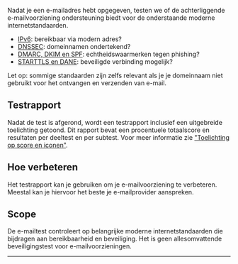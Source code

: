 Nadat je een e-mailadres hebt opgegeven, testen we of de achterliggende e-mailvoorziening ondersteuning biedt voor de onderstaande moderne internetstandaarden.

* [IPv6](/faqs/ipv6/): bereikbaar via modern adres?
* [DNSSEC](/faqs/dnssec/): domeinnamen ondertekend?
* [DMARC, DKIM en SPF](/faqs/mailauth/): echtheidswaarmerken tegen phishing?
* [STARTTLS en DANE](/faqs/starttls/): beveiligde verbinding mogelijk?

Let op: sommige standaarden zijn zelfs relevant als je je domeinnaam niet gebruikt voor het ontvangen en verzenden van e-mail.

## Testrapport
Nadat de test is afgerond, wordt een testrapport inclusief een uitgebreide toelichting getoond. Dit rapport bevat een procentuele totaalscore en resultaten per deeltest en per subtest. Voor meer informatie zie ["Toelichting op score en iconen"](/faqs/report/). 

## Hoe verbeteren
Het testrapport kan je gebruiken om je e-mailvoorziening te verbeteren. Meestal kan je hiervoor het beste je e-mailprovider aanspreken.

## Scope
De e-mailtest controleert op belangrijke moderne internetstandaarden die bijdragen aan bereikbaarheid en beveiliging. Het is geen allesomvattende beveiligingstest voor e-mailvoorzieningen.

---
